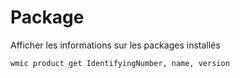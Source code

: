 # Package 
Afficher les informations sur les packages installés
```bash
wmic product get IdentifyingNumber, name, version
```
